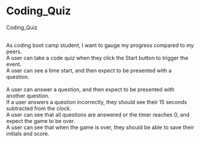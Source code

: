 # Coding_Quiz
Coding_Quiz


<br>As coding boot camp student, I want to gauge my progress compared to my peers.
<br>A user can take a code quiz when they click the Start button to trigger the event.
<br>A user can see a time start, and then expect to be presented with a question.  
<br>A user can answer a question, and then expect to be presented with another question.
<br>If a user answers a question incorrectly, they should see their 15 seconds subtracted from the clock.
<br>A user can see that all questions are answered or the timer reaches 0, and expect the game to be over.
<br>A user can see that when the game is over, they should be able to save their initials and score. 